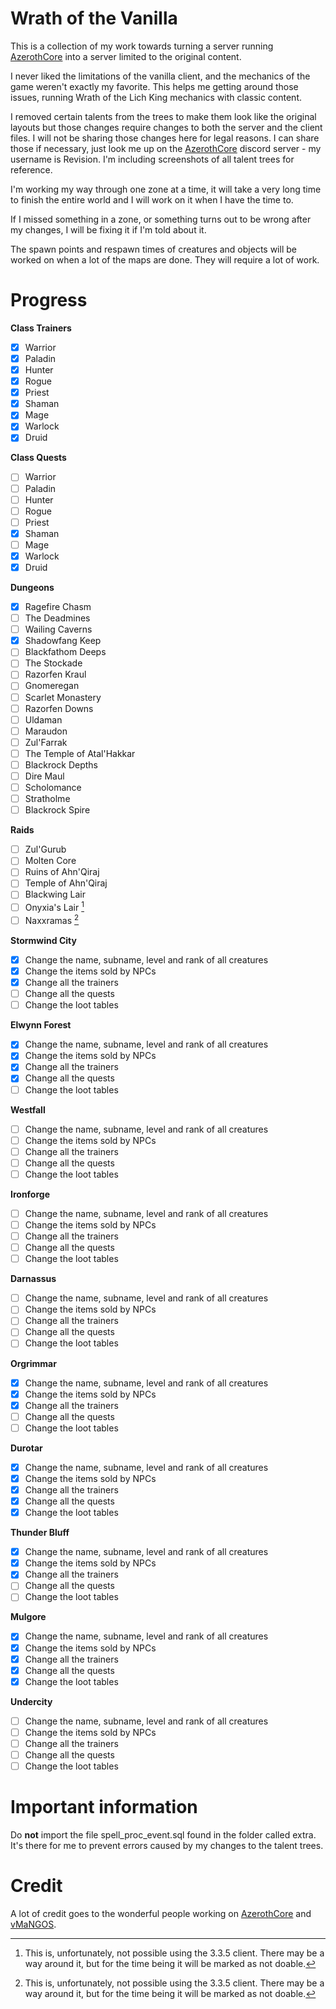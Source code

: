 # Wrath of the Vanilla
This is a collection of my work towards turning a server running [AzerothCore](https://github.com/azerothcore/azerothcore-wotlk) into a server limited to the original content.

I never liked the limitations of the vanilla client, and the mechanics of the game weren't exactly my favorite. This helps me getting around those issues, running Wrath of the Lich King mechanics with classic content.

I removed certain talents from the trees to make them look like the original layouts but those changes require changes to both the server and the client files. I will not be sharing those changes here for legal reasons. I can share those if necessary, just look me up on the [AzerothCore](https://github.com/azerothcore/azerothcore-wotlk) discord server - my username is Revision. I'm including screenshots of all talent trees for reference.

I'm working my way through one zone at a time, it will take a very long time to finish the entire world and I will work on it when I have the time to.

If I missed something in a zone, or something turns out to be wrong after my changes, I will be fixing it if I'm told about it.

The spawn points and respawn times of creatures and objects will be worked on when a lot of the maps are done. They will require a lot of work.

# Progress
**Class Trainers**
- [X] Warrior
- [X] Paladin
- [X] Hunter
- [X] Rogue
- [X] Priest
- [X] Shaman
- [X] Mage
- [X] Warlock
- [X] Druid

**Class Quests**
- [ ] Warrior
- [ ] Paladin
- [ ] Hunter
- [ ] Rogue
- [ ] Priest
- [X] Shaman
- [ ] Mage
- [X] Warlock
- [X] Druid

**Dungeons**
- [X] Ragefire Chasm
- [ ] The Deadmines
- [ ] Wailing Caverns
- [X] Shadowfang Keep
- [ ] Blackfathom Deeps
- [ ] The Stockade
- [ ] Razorfen Kraul
- [ ] Gnomeregan
- [ ] Scarlet Monastery
- [ ] Razorfen Downs
- [ ] Uldaman
- [ ] Maraudon
- [ ] Zul'Farrak
- [ ] The Temple of Atal'Hakkar
- [ ] Blackrock Depths
- [ ] Dire Maul
- [ ] Scholomance
- [ ] Stratholme
- [ ] Blackrock Spire

**Raids**
- [ ] Zul'Gurub
- [ ] Molten Core
- [ ] Ruins of Ahn'Qiraj
- [ ] Temple of Ahn'Qiraj
- [ ] Blackwing Lair
- [ ] Onyxia's Lair [^1]
- [ ] Naxxramas [^1]

**Stormwind City**
- [X] Change the name, subname, level and rank of all creatures
- [X] Change the items sold by NPCs
- [X] Change all the trainers
- [ ] Change all the quests
- [ ] Change the loot tables

**Elwynn Forest**
- [X] Change the name, subname, level and rank of all creatures
- [X] Change the items sold by NPCs
- [X] Change all the trainers
- [X] Change all the quests
- [ ] Change the loot tables

**Westfall**
- [ ] Change the name, subname, level and rank of all creatures
- [ ] Change the items sold by NPCs
- [ ] Change all the trainers
- [ ] Change all the quests
- [ ] Change the loot tables

**Ironforge**
- [ ] Change the name, subname, level and rank of all creatures
- [ ] Change the items sold by NPCs
- [ ] Change all the trainers
- [ ] Change all the quests
- [ ] Change the loot tables

**Darnassus**
- [ ] Change the name, subname, level and rank of all creatures
- [ ] Change the items sold by NPCs
- [ ] Change all the trainers
- [ ] Change all the quests
- [ ] Change the loot tables

**Orgrimmar**
- [X] Change the name, subname, level and rank of all creatures
- [X] Change the items sold by NPCs
- [X] Change all the trainers
- [ ] Change all the quests
- [ ] Change the loot tables

**Durotar**
- [X] Change the name, subname, level and rank of all creatures
- [X] Change the items sold by NPCs
- [X] Change all the trainers
- [X] Change all the quests
- [X] Change the loot tables

**Thunder Bluff**
- [X] Change the name, subname, level and rank of all creatures
- [X] Change the items sold by NPCs
- [X] Change all the trainers
- [ ] Change all the quests
- [ ] Change the loot tables

**Mulgore**
- [X] Change the name, subname, level and rank of all creatures
- [X] Change the items sold by NPCs
- [X] Change all the trainers
- [X] Change all the quests
- [X] Change the loot tables

**Undercity**
- [ ] Change the name, subname, level and rank of all creatures
- [ ] Change the items sold by NPCs
- [ ] Change all the trainers
- [ ] Change all the quests
- [ ] Change the loot tables

[^1]: This is, unfortunately, not possible using the 3.3.5 client. There may be a way around it, but for the time being it will be marked as not doable.

# Important information
Do **not** import the file spell_proc_event.sql found in the folder called extra. It's there for me to prevent errors caused by my changes to the talent trees.

# Credit
A lot of credit goes to the wonderful people working on [AzerothCore](https://github.com/azerothcore/azerothcore-wotlk) and [vMaNGOS](https://github.com/vmangos).
